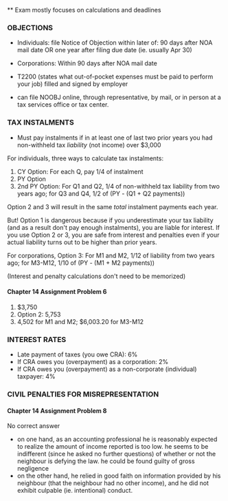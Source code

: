 ** Exam mostly focuses on calculations and deadlines

### OBJECTIONS

- Individuals: file Notice of Objection within later of: 90 days after NOA mail date OR one year after filing due date (ie. usually Apr 30)
- Corporations: Within 90 days after NOA mail date
- T2200 (states what out-of-pocket expenses must be paid to perform your job) filled and signed by employer

- can file NOOBJ online, through representative, by mail, or in person at a tax services office or tax center.

### TAX INSTALMENTS

- Must pay instalments if in at least one of last two prior years you had non-withheld tax *liability* (not income) over $3,000

For individuals, three ways to calculate tax instalments:

1. CY Option: For each Q, pay 1/4 of instalment
1. PY Option
1. 2nd PY Option: For Q1 and Q2, 1/4 of non-withheld tax liability from two years ago; for Q3 and Q4, 1/2 of (PY - (Q1 + Q2 payments))

Option 2 and 3 will result in the same *total* instalment payments each year.

But! Option 1 is dangerous because if you underestimate your tax liability (and as a result don't pay enough instalments), you are liable for interest. If you use Option 2 or 3, you are safe from interest and penalties even if your actual liability turns out to be higher than prior years.

For corporations, Option 3: For M1 and M2, 1/12 of liability from two years ago; for M3-M12, 1/10 of (PY - (M1 + M2 payments))

(Interest and penalty calculations don't need to be memorized)

#### Chapter 14 Assignment Problem 6

1. $3,750
1. Option 2: 5,753
1. 4,502 for M1 and M2; $6,003.20 for M3-M12

### INTEREST RATES

- Late payment of taxes (you owe CRA): 6%
- If CRA owes you (overpayment) as a corporation: 2%
- If CRA owes you (overpayment) as a non-corporate (individual) taxpayer: 4%

### CIVIL PENALTIES FOR MISREPRESENTATION

#### Chapter 14 Assignment Problem 8

No correct answer

- on one hand, as an accounting professional he is reasonably expected to realize the amount of income reported is too low. he seems to be indifferent (since he asked no further questions) of whether or not the neighbour is defying the law. he could be found guilty of gross negligence
- on the other hand, he relied in good faith on information provided by his neighbour (that the neighbour had no other income), and he did not exhibit culpable (ie. intentional) conduct.
